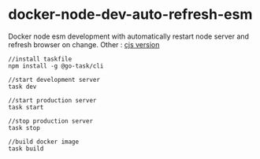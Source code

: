 # docker-node-dev-auto-refresh-esm
Docker node esm development with automatically restart node server and refresh browser on change. Other : [cjs version](https://github.com/nuzulul/docker-node-dev-auto-refresh)

```
//install taskfile
npm install -g @go-task/cli

//start development server
task dev

//start production server
task start

//stop production server
task stop

//build docker image
task build
```
